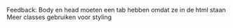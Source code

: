 Feedback:
    Body en head moeten een tab hebben omdat ze in de html staan
    Meer classes gebruiken voor styling